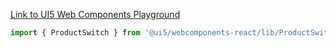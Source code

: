 [Link to UI5 Web Components Playground](https://sap.github.io/ui5-webcomponents/playground/components/ProductSwitch)
```jsx
import { ProductSwitch } from '@ui5/webcomponents-react/lib/ProductSwitch';
```
